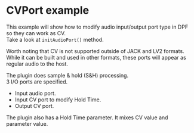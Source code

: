 # CVPort example

This example will show how to modify audio input/output port type in DPF so they can work as CV.<br/>
Take a look at `initAudioPort()` method.<br/>

Worth noting that CV is not supported outside of JACK and LV2 formats.<br/>
While it can be built and used in other formats, these ports will appear as regular audio to the host.

The plugin does sample & hold (S&H) processing.<br/>
3 I/O ports are specified.<br/>

- Input audio port.
- Input CV port to modify Hold Time.
- Output CV port.

The plugin also has a Hold Time parameter. It mixes CV value and parameter value.<br/>
